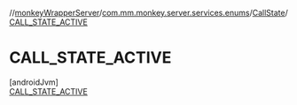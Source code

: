 //[monkeyWrapperServer](../../../../index.md)/[com.mm.monkey.server.services.enums](../../index.md)/[CallState](../index.md)/[CALL_STATE_ACTIVE](index.md)

# CALL_STATE_ACTIVE

[androidJvm]\
[CALL_STATE_ACTIVE](index.md)